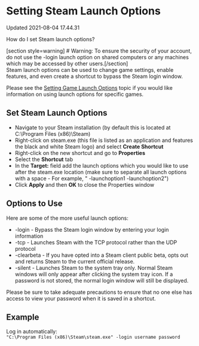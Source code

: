 # Setting Steam Launch Options
Updated 2021-08-04 17.44.31

How do I set Steam launch options?  
  
[section style=warning] # Warning:
To ensure the security of your account, do not use the -login launch option on shared computers or any machines which may be accessed by other users.[/section]  
Steam launch options can be used to change game settings, enable features, and even create a shortcut to bypass the Steam login window.  
  
Please see the [Setting Game Launch Options](https://help.steampowered.com/en/faqs/view/7D01-D2DD-D75E-2955) topic if you would like information on using launch options for specific games.  
  
## Set Steam Launch Options

* Navigate to your Steam installation (by default this is located at C:\Program Files (x86)\Steam)
* Right-click on steam.exe (this file is listed as an application and features the black and white Steam logo) and select **Create Shortcut**
* Right-click on the new shortcut and go to **Properties**
* Select the **Shortcut** tab
* In the **Target:** field add the launch options which you would like to use after the steam.exe location (make sure to separate all launch options with a space - For example, " -launchoption1 -launchoption2")
* Click **Apply** and then **OK** to close the Properties window

  
  
## Options to Use
Here are some of the more useful launch options:  

* -login      - Bypass the Steam login window by entering your login information
* -tcp - Launches Steam with the TCP protocol rather than the UDP protocol
* -clearbeta - If you have opted into a Steam client public beta, opts out and returns Steam to the current official release.
* -silent - Launches Steam to the system tray only. Normal Steam windows will only appear after clicking the system tray icon. If a password is not stored, the normal login window will still be displayed.

  
Please be sure to take adequate precautions to ensure that no one else has access to view your password when it is saved in a shortcut.  
  
## Example
Log in automatically:  
`"C:\Program Files (x86)\Steam\steam.exe" -login username password`  
  
